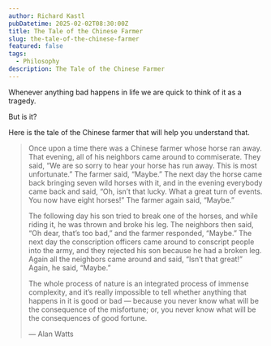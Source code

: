 ```yaml
---
author: Richard Kastl
pubDatetime: 2025-02-02T08:30:00Z
title: The Tale of the Chinese Farmer
slug: the-tale-of-the-chinese-farmer
featured: false
tags:
  - Philosophy
description: The Tale of the Chinese Farmer
---
```


Whenever anything bad happens in life we are quick to think of it as a tragedy.

But is it?

Here is the tale of the Chinese farmer that will help you understand that.

<blockquote>
Once upon a time there was a Chinese farmer whose horse ran away. That evening, all of his neighbors came around to commiserate. They said, “We are so sorry to hear your horse has run away. This is most unfortunate.” The farmer said, “Maybe.” The next day the horse came back bringing seven wild horses with it, and in the evening everybody came back and said, “Oh, isn’t that lucky. What a great turn of events. You now have eight horses!” The farmer again said, “Maybe.”

The following day his son tried to break one of the horses, and while riding it, he was thrown and broke his leg. The neighbors then said, “Oh dear, that’s too bad,” and the farmer responded, “Maybe.” The next day the conscription officers came around to conscript people into the army, and they rejected his son because he had a broken leg. Again all the neighbors came around and said, “Isn’t that great!” Again, he said, “Maybe.”

The whole process of nature is an integrated process of immense complexity, and it’s really impossible to tell whether anything that happens in it is good or bad — because you never know what will be the consequence of the misfortune; or, you never know what will be the consequences of good fortune.

— Alan Watts
</blockquote>
